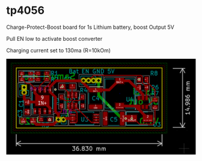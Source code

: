 # tp4056
Charge-Protect-Boost board for 1s Lithium battery, boost Output 5V

Pull EN low to activate boost converter

Charging current set to 130ma (R=10kOm)

![Preview](https://github.com/samuel2711/tp4056/blob/master/PCB.png)
